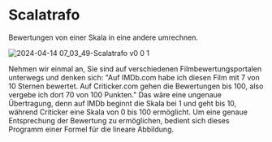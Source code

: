 # Scalatrafo
 Bewertungen von einer Skala in eine andere umrechnen.

![2024-04-14 07_03_49-Scalatrafo v0 0 1](https://github.com/Alsweider/Scalatrafo/assets/30653982/6d610148-a033-4eb2-90a5-71964ffbd387)

Nehmen wir einmal an, Sie sind auf verschiedenen Filmbewertungsportalen unterwegs und denken sich: "Auf IMDb.com habe ich diesen Film mit 7 von 10 Sternen bewertet. Auf Criticker.com gehen die Bewertungen bis 100, also vergebe ich dort 70 von 100 Punkten." Das wäre eine ungenaue Übertragung, denn auf IMDb beginnt die Skala bei 1 und geht bis 10, während Criticker eine Skala von 0 bis 100 ermöglicht. Um eine genaue Entsprechung der Bewertung zu ermöglichen, bedient sich dieses Programm einer Formel für die lineare Abbildung.

